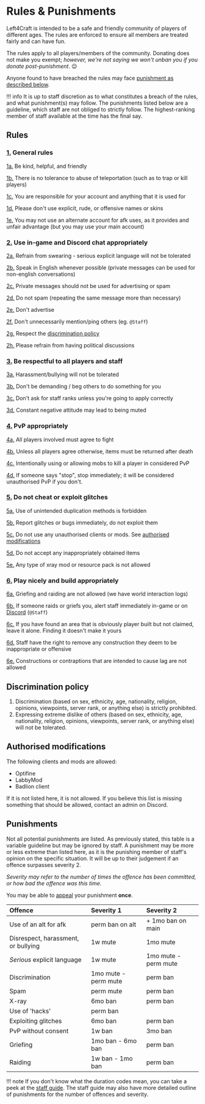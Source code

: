 # Rules & Punishments

Left4Craft is intended to be a safe and friendly community of players of different ages. The rules are enforced to ensure all members are treated fairly and can have fun.

The rules apply to all players/members of the community. Donating does not make you exempt; *however, we're not saying we won't unban you if you donate post-punishment*. :wink:

Anyone found to have breached the rules may face [punishment as described below](#punishments).

!!! info
	It is up to staff discretion as to what constitutes a breach of the rules, and what punishment(s) may follow. The punishments listed below are a guideline, which staff are not obliged to strictly follow. The highest-ranking member of staff available at the time has the final say.

## Rules

<!-- markdownlint is gonna get mad about all of this HTML :P -->
<h3 id="1"><a href="#1">1.</a> General rules</h3>

<span id="1a"><a href="#1a">1a.</a> Be kind, helpful, and friendly</span>

<span id="1b"><a href="#1b">1b.</a> There is no tolerance to abuse of teleportation (such as to trap or kill players)</span>

<span id="1c"><a href="#1c">1c.</a> You are responsible for your account and anything that it is used for</span>

<span id="1d"><a href="#1d">1d.</a> Please don't use explicit, rude, or offensive names or skins</span>

<span id="1e"><a href="#1e">1e.</a> You may not use an alternate account for afk uses, as it provides and unfair advantage (but you may use your main account)</span>

<h3 id="2"><a href="#2">2.</a> Use in-game and Discord chat appropriately</h3>

<span id="2a"><a href="#2a">2a.</a> Refrain from swearing - serious explicit language will not be tolerated</span>

<span id="2b"><a href="#2b">2b.</a> Speak in English whenever possible (private messages can be used for non-english conversations)</span>

<span id="2c"><a href="#2c">2c.</a> Private messages should not be used for advertising or spam</span>

<span id="2d"><a href="#2d">2d.</a> Do not spam (repeating the same message more than necessary)</span>

<span id="2e"><a href="#2e">2e.</a> Don't advertise</span>

<span id="2f"><a href="#2f">2f.</a> Don't unnecessarily mention/ping others (eg. `@Staff`)</span>

<span id="2g"><a href="#2g">2g.</a> Respect the [discrimination policy](#discrimination-policy)</span>

<span id="2h"><a href="#2h">2h.</a> Please refrain from having political discussions</span>


<h3 id="3"><a href="#3">3.</a> Be respectful to all players and staff</h3>

<span id="3a"><a href="#3a">3a.</a> Harassment/bullying will not be tolerated</span>

<span id="3b"><a href="#3b">3b.</a> Don't be demanding / beg others to do something for you</span>

<span id="3c"><a href="#3c">3c.</a> Don't ask for staff ranks unless you're going to apply correctly</span>

<span id="3d"><a href="#3d">3d.</a> Constant negative attitude may lead to being muted</span>


<h3 id="4"><a href="#4">4.</a> PvP appropriately</h3>

<span id="4a"><a href="#4a">4a.</a> All players involved must agree to fight</span>

<span id="4b"><a href="#4b">4b.</a> Unless all players agree otherwise, items must be returned after death</span>

<span id="4c"><a href="#4c">4c.</a> Intentionally using or allowing mobs to kill a player in considered PvP</span>

<span id="4d"><a href="#4d">4d.</a> If someone says "stop", stop immediately; it will be considered unauthorised PvP if you don't.</span>


<h3 id="5"><a href="#5">5.</a> Do not cheat or exploit glitches</h3>

<span id="5a"><a href="#5a">5a.</a> Use of unintended duplication methods is forbidden</span>

<span id="5b"><a href="#b">5b.</a> Report glitches or bugs immediately,  do not exploit them</span>

<span id="5c"><a href="#5c">5c.</a> Do not use any unauthorised clients or mods. See [authorised modifications](#authorised-modifications)</span>

<span id="5d"><a href="#5d">5d.</a> Do not accept any inappropriately obtained items</span>

<span id="5e"><a href="#5e">5e.</a> Any type of xray mod or resource pack is not allowed</span>


<h3 id="6"><a href="#6">6.</a> Play nicely and build appropriately</h3>

<span id="6a"><a href="#6a">6a.</a> Griefing and raiding are not allowed (we have world interaction logs)</span>

<span id="6b"><a href="#6b">6b.</a> If someone raids or griefs you, alert staff immediately in-game or on [Discord](https://discord.left4craft.org) (`@Staff`)</span>

<span id="6c"><a href="#6c">6c.</a> If you have found an area that is obviously player built but not claimed, leave it alone. Finding it doesn't make it yours</span>

<span id="6d"><a href="#6d">6d.</a> Staff have the right to remove any construction they deem to be inappropriate or offensive</span>

<span id="6e"><a href="#6e">6e.</a> Constructions or contraptions that are intended to cause lag are not allowed</span>

## Discrimination policy

1. Discrimination (based on sex, ethnicity, age, nationality, religion, opinions, viewpoints, server rank, or anything else) is strictly prohibited.
2. Expressing extreme dislike of others (based on sex, ethnicity, age, nationality, religion, opinions, viewpoints, server rank, or anything else) will not be tolerated.

## Authorised modifications

The following clients and mods are allowed:

- Optifine
- LabbyMod
- Badlion client

If it is not listed here, it is not allowed. If you believe this list is missing something that should be allowed, contact an admin on Discord.

## Punishments

Not all potential punishments are listed. As previously stated, this table is a variable guideline but may be ignored by staff. A punishment may be more or less extreme than listed here, as it is the punishing member of staff's opinion on the specific situation. It will be up to their judgement if an offence surpasses severity 2.

*Severity may refer to the number of times the offence has been committed, or how bad the offence was this time.*

You may be able to [appeal](https://left4.cf/appeal) your punishment **once**.

| Offence                                 | Severity 1                      | Severity 2                      |
|:----------------------------------------|:--------------------------------|:--------------------------------|
| Use of an alt for afk                   | perm ban on alt                 | + 1mo ban on main               |
| Disrespect, harassment, or bullying     | 1w mute                         | 1mo mute                        |
| *Serious* explicit language             | 1w mute                         | 1mo mute - perm mute
| Discrimination                          | 1mo mute - perm mute            | perm ban                        |
| Spam                                    | perm mute                       | perm ban                        |
| X-ray                                   | 6mo ban                         | perm ban                        |
| Use of 'hacks'                          | perm ban                        |                                 |
| Exploiting glitches                     | 6mo ban                         | perm ban                        |  
| PvP without consent                     | 1w ban                          | 3mo ban                         |
| Griefing                                | 1mo ban - 6mo ban               | perm ban                        |
| Raiding                                 | 1w ban - 1mo ban                | perm ban                        |

!!! note
	If you don't know what the duration codes mean, you can take a peek at the [staff guide](/staff-guide). The staff guide may also have more detailed outline of punishments for the number of offences and severity.
